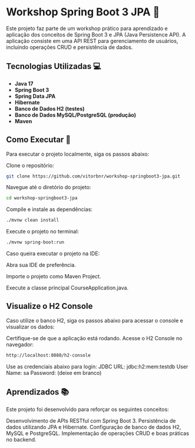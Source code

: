 # Workshop Spring Boot 3 JPA 🚀

Este projeto faz parte de um workshop prático para aprendizado e aplicação dos conceitos de Spring Boot 3 e JPA (Java Persistence API). A aplicação consiste em uma API REST para gerenciamento de usuários, incluindo operações CRUD e persistência de dados.

## Tecnologias Utilizadas 💻

- **Java 17**
- **Spring Boot 3**
- **Spring Data JPA**
- **Hibernate**
- **Banco de Dados H2 (testes)**
- **Banco de Dados MySQL/PostgreSQL (produção)**
- **Maven**
  
## Como Executar 🚀
Para executar o projeto localmente, siga os passos abaixo:

Clone o repositório:
 ```bash
git clone https://github.com/vitorbnr/workshop-springboot3-jpa.git
```
Navegue até o diretório do projeto:
```bash
cd workshop-springboot3-jpa
```
Compile e instale as dependências:
```bash
./mvnw clean install
```
Execute o projeto no terminal:
```bash
./mvnw spring-boot:run
```
Caso queira executar o projeto na IDE:

Abra sua IDE de preferência.

Importe o projeto como Maven Project.

Execute a classe principal CourseApplication.java.

## Visualize o H2 Console
Caso utilize o banco H2, siga os passos abaixo para acessar o console e visualizar os dados:

Certifique-se de que a aplicação está rodando.
Acesse o H2 Console no navegador:
```bash
http://localhost:8080/h2-console
```
Use as credenciais abaixo para login:
JDBC URL: jdbc:h2:mem:testdb
User Name: sa
Password: (deixe em branco)
## Aprendizados 📚
Este projeto foi desenvolvido para reforçar os seguintes conceitos:

Desenvolvimento de APIs RESTful com Spring Boot 3.
Persistência de dados utilizando JPA e Hibernate.
Configuração de banco de dados H2, MySQL e PostgreSQL.
Implementação de operações CRUD e boas práticas no backend.
